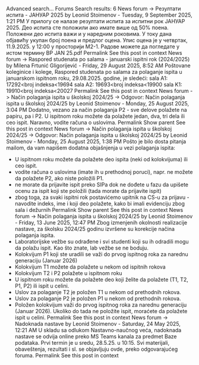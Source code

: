 Advanced search...
Forums
Search results: 6
News forum -> Резултати испита - ЈАНУАР 2025
by Leonid Stoimenov - Tuesday, 9 September 2025, 1:21 PM
У прилогу се налазе резултати испита за испитни рок ЈАНУАР 2025. 
Део испита сте положили ако имате више од 50% поена. Положени део испита важи и у наредним роковима. 
У току дана објавићу укупан број поена и предлог оцена. 
Упис оцена је у четвртак, 11.9.2025. у 12:00 у просторији М2-1. 
Радове можете да погледате у истом термину
BP JAN 25.pdf
Permalink
See this post in context
News forum -> Raspored studenata po salama - januarski ispitni rok (2024/2025)
by Milena Frtunić Gligorijević - Friday, 29 August 2025, 8:52 AM
Poštovane koleginice i kolege,
Raspored studenata po salama za polaganje ispita u januarskom ispitnom roku, 29.08.2025. godine, je sledeći:
sala A1: 17292<broj indeksa<19694
sala A2: 19693<broj indeksa<19900
sala K1: 19910<broj indeksa<20027
Permalink
See this post in context
News forum -> Način polaganja ispita u školskoj 2024/25 -> Odgovor: Način polaganja ispita u školskoj 2024/25
by Leonid Stoimenov - Monday, 25 August 2025, 3:04 PM
Dodatno, vezano za način polaganja P2 - sve delove polažete na papiru, pa i P2.
U ispitnom roku možete da polažete jedan, dva, tri dela ili ceo ispit. Naravno, vodite računa o uslovima.
Permalink
Show parent
See this post in context
News forum -> Način polaganja ispita u školskoj 2024/25 -> Odgovor: Način polaganja ispita u školskoj 2024/25
by Leonid Stoimenov - Monday, 25 August 2025, 1:38 PM
Pošto je bilo dosta pitanja mailom, da vam napišem dodatna objašnjenja u vezi polaganja ispita:
- U ispitnom roku možete da polažete deo ispita (neki od kolokvijuma) ili ceo ispit.
- vodite računa o uslovima (imate ih u prethodnoj poruci), napr.  ne možete da polažete P2, ako niste položili P1. 
- ne morate da prijavite ispit preko SIPa dok ne dođete u fazu da upišete ocenu za ispit koji ste položili (tada morate da prijavite ispit)
- zbog toga, za svaki ispitni rok postavićemo upitnik na CS-u za prijavu - navodite indeks, ime i koji deo polažete, kako bi imali evidenciju zbog sala i dežurnih
Permalink
Show parent
See this post in context
News forum -> Način polaganja ispita u školskoj 2024/25
by Leonid Stoimenov - Friday, 13 June 2025, 12:47 PM
Zbog izmenjenih okolnosti realizacije nastave, za školsku 2024/25 godinu izvršene su korekcije načina polaganja ispita.
- Laboratorijske vežbe su odrađene i svi studenti koji su ih odradili mogu da polažu ispit. Kao što znate, lab vežbe se ne boduju.
- Kolokvijum P1 koji ste uradili se važi do prvog ispitnog roka za narednu generaciju (Januar 2026)
- Kolokvijum T1 možete da polažete u nekom od ispitnih rokova
- Kolokvijum T2 i P2 polažete u ispitnom roku
- U ispitnom roku možete da polažete deo koji želite da polažete (T1, T2, P1, P2) ili ispit u celini. 
- Uslov za polaganje T2 je položen T1 u nekom od prethodnih rokova.
- Uslov za polaganje P2 je položen P1 u nekom od prethodnih rokova. 
- Položen kolokvijum važi do prvog ispitnog roka za narednu generaciju (Januar 2026). Ukoliko do tada ne položite ispit, moraćete da polažete ispit u celini. 
Permalink
See this post in context
News forum -> Nadoknada nastave
by Leonid Stoimenov - Saturday, 24 May 2025, 12:21 AM
U skladu sa odlukom Nastavno-naučnog veća, nadoknada nastave se odvija online preko MS Teams kanala za predmet Baze podataka.
Prvi termin je u sredu, 28.5.25. u 10:15.
Svi materijali, obaveštenja, rezultati i sl. se objavljuju ovde, preko odgovarajućeg foruma. 
Permalink
See this post in context